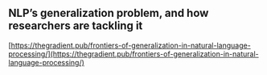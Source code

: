 ## NLP’s generalization problem, and how researchers are tackling it
  
  [https://thegradient.pub/frontiers-of-generalization-in-natural-language-processing/](https://thegradient.pub/frontiers-of-generalization-in-natural-language-processing/)